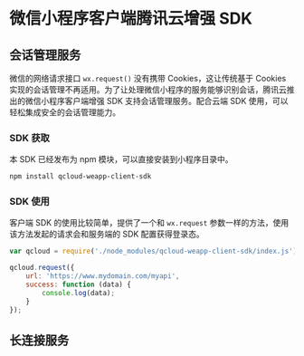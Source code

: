 # 微信小程序客户端腾讯云增强 SDK

## 会话管理服务

微信的网络请求接口 `wx.request()` 没有携带 Cookies，这让传统基于 Cookies 实现的会话管理不再适用。为了让处理微信小程序的服务能够识别会话，腾讯云推出的微信小程序客户端增强 SDK 支持会话管理服务。配合云端 SDK 使用，可以轻松集成安全的会话管理能力。

### SDK 获取

本 SDK 已经发布为 npm 模块，可以直接安装到小程序目录中。

```sh
npm install qcloud-weapp-client-sdk
```

### SDK 使用

客户端 SDK 的使用比较简单，提供了一个和 `wx.request` 参数一样的方法，使用该方法发起的请求会和服务端的 SDK 配置获得登录态。

```js
var qcloud = require('./node_modules/qcloud-weapp-client-sdk/index.js');

qcloud.request({
    url: 'https://www.mydomain.com/myapi',
    success: function (data) {
        console.log(data);
    }
});
```

## 长连接服务